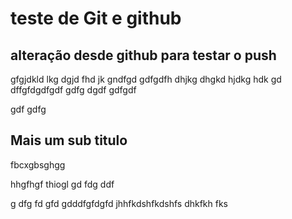 # teste de Git e github
## alteração desde github para testar o push
gfgjdkld lkg dgjd fhd jk gndfgd
gdfgdfh dhjkg dhgkd hjdkg hdk
 gd dffgfdgdfgdf
 gdfg
 dgdf
 gdfgdf

 gdf
 gdfg


## Mais um sub titulo

fbcxgbsghgg


hhgfhgf
thiogl
gd
fdg
ddf

g
dfg
fd
gfd
gdddfgfdgfd
jhhfkdshfkdshfs dhkfkh fks